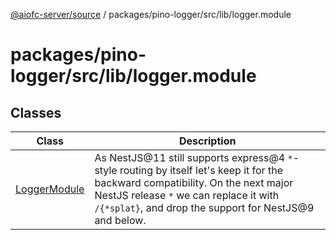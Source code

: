 [@aiofc-server/source](../../../../../index.md) / packages/pino-logger/src/lib/logger.module

# packages/pino-logger/src/lib/logger.module

## Classes

| Class | Description |
| ------ | ------ |
| [LoggerModule](classes/LoggerModule.md) | As NestJS@11 still supports express@4 `*`-style routing by itself let's keep it for the backward compatibility. On the next major NestJS release `*` we can replace it with `/{*splat}`, and drop the support for NestJS@9 and below. |
